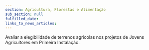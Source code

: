```yaml
---
section: Agricultura, Florestas e Alimentação
sub_section: null
fulfilled_date:
links_to_news_articles:
---
```


Avaliar a elegibilidade de terrenos agrícolas nos projetos de Jovens Agricultores em Primeira Instalação.